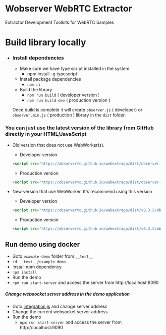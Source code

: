 # Wobserver WebRTC Extractor
Extractor Development Toolkits for WebRTC Samples


# Build library locally

- ### Install dependencies
  - Make sure we have type script installed in the system
    - npm install -g typescript`
  - Install package dependencies 
    - `npm ci`
  - Build the library
    - `npm run build` ( developer version )
    - `npm run build-dev` ( production version )

  Once build is complete it will create `observer.js` ( developer) or `observer.min.js` ( production ) library in the `dist` folder.


### You can just use the latest version of the library from GitHub directly in your HTML/JavaScript

- Old version that does not use WebWorker(s).
  - Developer version 
  
  ```html
  <script src="https://observertc.github.io/webextrapp/dist/observer.js"></script>
  ```
  
  - Production version
  
  ```html
  <script src="https://observertc.github.io/webextrapp/dist/observer.min.js"></script>
  ```
  
- New version that use WebWorker. It's recommend using this version
  - Developer version

  ```html
  <script src="https://observertc.github.io/webextrapp/dist/v0.3.5/observer.js"></script>
  ```

  - Production version

  ```html
  <script src="https://observertc.github.io/webextrapp/dist/v0.3.5/observer.min.js"></script>
  ```


## Run demo using docker

  - Goto `example-demo` folder from `__test__`
   - `cd __test__/example-demo`
  - Install npm dependency
   - `npm install`
  - Run the demo
   - `npm run start-server` and access the server from http://localhost:9090


 ##### Change websocket server address in the demo application

  - Goto [integration.js](__test__/example-demo/js/integration.js#L20) and change server address
  - Change the current websocket server address
  - Run the demo
    - `npm run start-server` and access the server from http://localhost:9090
